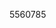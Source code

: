 [//]: # (Created by ./bin/manage_files.pl from ./species/Oscheius_tipulae/PRJEB15512/Oscheius_tipulae_PRJEB15512.publication.html on Thu Jun 11 13:45:09 2020)
5560785
